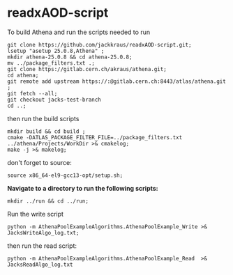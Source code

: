 # readxAOD-script

To build Athena and run the scripts needed to run

```
git clone https://github.com/jackkraus/readxAOD-script.git;
lsetup "asetup 25.0.8,Athena" ; 
mkdir athena-25.0.8 && cd athena-25.0.8; 
mv ../package_filters.txt .; 
git clone https://gitlab.cern.ch/akraus/athena.git; 
cd athena; 
git remote add upstream https://:@gitlab.cern.ch:8443/atlas/athena.git ;
git fetch --all;
git checkout jacks-test-branch
cd ..;
```

then run the build scripts
```
mkdir build && cd build ;
cmake -DATLAS_PACKAGE_FILTER_FILE=../package_filters.txt ../athena/Projects/WorkDir >& cmakelog;
make -j >& makelog;
```
don't forget to source:
```
source x86_64-el9-gcc13-opt/setup.sh;
```


**Navigate to a directory to run the following scripts:**

```
mkdir ../run && cd ../run;
```


Run the write script
```
python -m AthenaPoolExampleAlgorithms.AthenaPoolExample_Write >& JacksWriteAlgo_log.txt;
```
then run the read script: 
```
python -m AthenaPoolExampleAlgorithms.AthenaPoolExample_Read  >& JacksReadAlgo_log.txt
```
